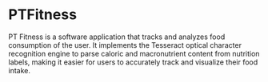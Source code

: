 # PTFitness
PT Fitness is a software application that tracks and analyzes food consumption of the user. It implements the Tesseract optical character recognition engine to parse caloric and macronutrient content from nutrition labels, making it easier for users to accurately track and visualize their food intake.
